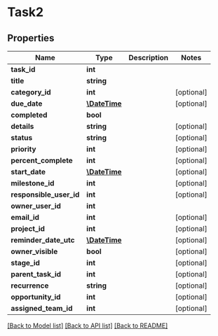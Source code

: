 # Task2

## Properties
Name | Type | Description | Notes
------------ | ------------- | ------------- | -------------
**task_id** | **int** |  | 
**title** | **string** |  | 
**category_id** | **int** |  | [optional] 
**due_date** | [**\DateTime**](\DateTime.md) |  | [optional] 
**completed** | **bool** |  | 
**details** | **string** |  | [optional] 
**status** | **string** |  | [optional] 
**priority** | **int** |  | [optional] 
**percent_complete** | **int** |  | [optional] 
**start_date** | [**\DateTime**](\DateTime.md) |  | [optional] 
**milestone_id** | **int** |  | [optional] 
**responsible_user_id** | **int** |  | [optional] 
**owner_user_id** | **int** |  | 
**email_id** | **int** |  | [optional] 
**project_id** | **int** |  | [optional] 
**reminder_date_utc** | [**\DateTime**](\DateTime.md) |  | [optional] 
**owner_visible** | **bool** |  | [optional] 
**stage_id** | **int** |  | [optional] 
**parent_task_id** | **int** |  | [optional] 
**recurrence** | **string** |  | [optional] 
**opportunity_id** | **int** |  | [optional] 
**assigned_team_id** | **int** |  | [optional] 

[[Back to Model list]](../README.md#documentation-for-models) [[Back to API list]](../README.md#documentation-for-api-endpoints) [[Back to README]](../README.md)


